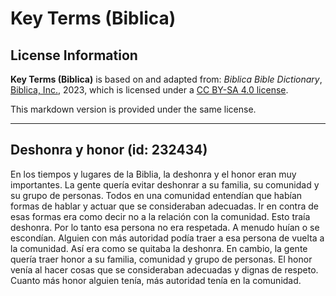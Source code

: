 # Key Terms (Biblica)

## License Information

**Key Terms (Biblica)** is based on and adapted from: _Biblica Bible Dictionary_, [Biblica, Inc.](https://www.biblica.com/), 2023, which is licensed under a [CC BY-SA 4.0 license](https://creativecommons.org/licenses/by-sa/4.0/legalcode.en).

This markdown version is provided under the same license.



--------------------------------

## Deshonra y honor (id: 232434)

En los tiempos y lugares de la Biblia, la deshonra y el honor eran muy importantes. La gente quería evitar deshonrar a su familia, su comunidad y su grupo de personas. Todos en una comunidad entendían que habían formas de hablar y actuar que se consideraban adecuadas. Ir en contra de esas formas era como decir no a la relación con la comunidad. Esto traía deshonra. Por lo tanto esa persona no era respetada. A menudo huían o se escondían. Alguien con más autoridad podía traer a esa persona de vuelta a la comunidad. Así era como se quitaba la deshonra. En cambio, la gente quería traer honor a su familia, comunidad y grupo de personas. El honor venía al hacer cosas que se consideraban adecuadas y dignas de respeto. Cuanto más honor alguien tenía, más autoridad tenía en la comunidad.


